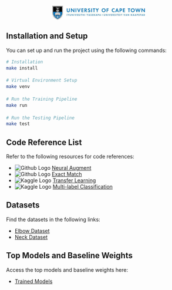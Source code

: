 <p align="center">
  <img width="50%" src="graphics/UCT_banner.jpeg" alt="UCT Banner"/>
</p>

## Installation and Setup

You can set up and run the project using the following commands:

```sh
# Installation
make install

# Virtual Environment Setup
make venv

# Run the Training Pipeline
make run

# Run the Testing Pipeline
make test
```

## Code Reference List

Refer to the following resources for code references:

- ![Github Logo]("https://github.com/bryankazaka/DEEPPC-Supervised-Learning/graphics/github_logo.png") [Neural Augment](https://github.com/aladdinpersson/Machine-Learning-Collection/tree/master/ML/Pytorch/more_advanced/neuralstyle)
- ![Github Logo]("https://github.com/bryankazaka/DEEPPC-Supervised-Learning/graphics/github_logo.png") [Exact Match](https://gist.github.com/jadhavpritish/1991d808ac4cab908912455178848493#file-one_zero_loss-py)
- ![Kaggle Logo]("https://github.com/bryankazaka/DEEPPC-Supervised-Learning/graphics/kaggle_logo.webp") [Transfer Learning](https://www.kaggle.com/code/pmigdal/transfer-learning-with-resnet-50-in-pytorch)
- ![Kaggle Logo]("https://github.com/bryankazaka/DEEPPC-Supervised-Learning/graphics/kaggle_logo.webp) [Multi-label Classification](https://www.kaggle.com/datasets/shivanandmn/multilabel-classification-dataset/code)

## Datasets

Find the datasets in the following links:

- [Elbow Dataset](https://github.com/bryankazaka/DEEPPC-Supervised-Learning/src/trained_models/dataset/Elbow)
- [Neck Dataset](https://github.com/bryankazaka/DEEPPC-Supervised-Learning/src/trained_models/dataset/Neck)

## Top Models and Baseline Weights

Access the top models and baseline weights here:

- [Trained Models](https://github.com/bryankazaka/DEEPPC-Supervised-Learning/models/trained_models)

